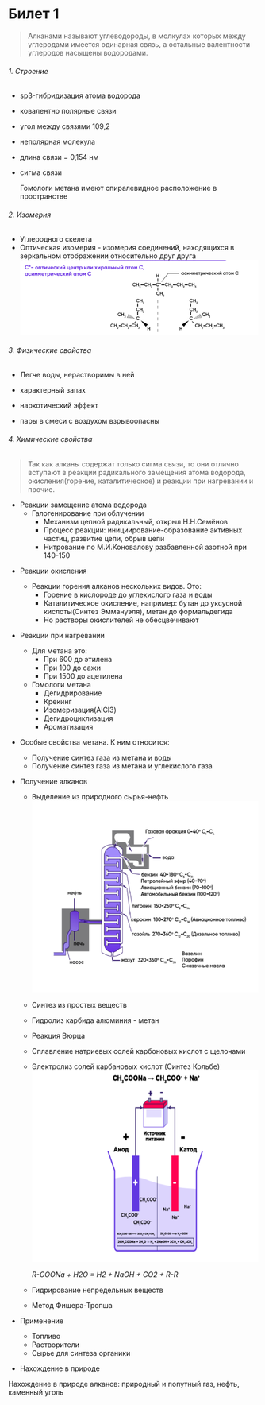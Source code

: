 # Билет 1 
> Алканами называют углеводороды, в молкулах которых между углеродами имеется одинарная связь, а остальные валентности углеродов насыщены водородами.

###### 1. Строение
- sp3-гибридизация атома водорода
- ковалентно полярные связи
- угол между связями 109,2
- неполярная молекула
- длина связи = 0,154 нм
- сигма связи

	Гомологи метана имеют спиралевидное расположение в пространстве
	
###### 2. Изомерия 
	
* Углеродного скелета  
* Оптическая изомерия - изомерия соединений, находящихся в зеркальном отображении относительно друг друга
![hh](Картинки/../../Картинки/оптическая%20изомерия.png)
	
###### 3. Физические свойства
- Легче воды, нерастворимы в ней
- характерный запах
- наркотический эффект
    
- пары в смеси с воздухом взрывоопасны
	
###### 4. Химические свойства

> Так как алканы содержат только сигма связи, то они отлично вступают в реакции радикального замещения атома водорода, окисления(горение, каталитическое) и реакции при нагревании и прочие. 
	
* Реакции замещение атома водорода 
  * Галогенирование при облучении
	- Механизм цепной радикальный, открыл Н.Н.Семёнов
	- Процесс реакции: инициирование-образование активных частиц, развитие цепи, обрыв цепи
	 - Нитрование по М.И.Коновалову разбавленной азотной при 140-150
	
- Реакции окисления
	- Реакции горения алканов нескольких видов. Это:
      - Горение в кислороде до углекислого газа и воды
	   - Каталитическое окисление, например: бутан до уксусной кислоты(Синтез Эммануэля), метан до формальдегида
	   - Но растворы окислителей не обесцвечивают
	
- Реакции при нагревании 
	 - Для метана это:
    	- При 600 до этилена
	    - При 100 до сажи
    	- При 1500 до ацетилена
	 - Гомологи метана
	    - Дегидрирование
	    - Крекинг
	    - Изомеризация(AlCl3)
	    - Дегидроциклизация
	    - Ароматизация
	
- Особые свойства метана. К ним относится:
	- Получение синтез газа из метана и воды
	- Получение синтез газа из метана и углекислого газа 

- Получение алканов
	 - Выделение из природного сырья-нефть
  ![hh](Картинки/../../Картинки/перегонка%20нефти%20алканы.png)
	- Синтез из простых веществ 
	- Гидролиз карбида алюминия - метан
	- Реакция Вюрца
	- Сплавление натриевых солей карбоновых кислот с щелочами
	- Электролиз солей карбановых кислот (Cинтез Кольбе)
  ![hh](Картинки/../../Картинки/алканы%20синтез%20кольбе.png)

  
	    _R-COONa + H2O = H2 + NaOH + CO2 + R-R_
	- Гидрирование непредельных веществ
	- Метод Фишера-Тропша
	
- Применение 
	- Топливо
	- Растворители
	- Сырье для синтеза органики
	
- Нахождение в природе

Нахождение в природе алканов: природный и попутный газ, нефть,  каменный уголь